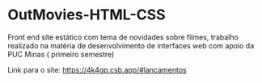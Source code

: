 # OutMovies-HTML-CSS
Front end site estático com tema de novidades sobre filmes, trabalho realizado na matéria de desenvolvimento de interfaces web com apoio da PUC Minas ( primeiro semestre)

Link para o site: https://4k4gp.csb.app/#lancamentos
